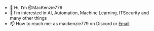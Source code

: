 - 👋 Hi, I’m @MacKenzie779
- 👀 I’m interested in AI, Automation, Machine Learning, ITSecurity and many other things
- 📫 How to reach me: as mackenzie779 on Discord or [Email](mailto:MacKenzie779@proton.me)
